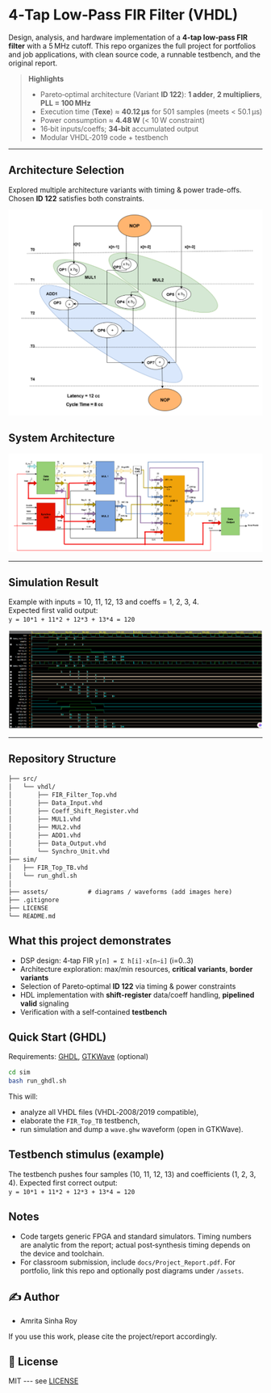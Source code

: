 # 4‑Tap Low‑Pass FIR Filter (VHDL)

Design, analysis, and hardware implementation of a **4‑tap low‑pass FIR filter** with a 5 MHz cutoff. 
This repo organizes the full project for portfolios and job applications, with clean source code, a runnable testbench, and the original report.

> **Highlights**
> - Pareto‑optimal architecture (Variant **ID 122**): **1 adder**, **2 multipliers**, **PLL = 100 MHz**
> - Execution time (**Texe**) ≈ **40.12 µs** for 501 samples (meets < 50.1 µs)
> - Power consumption ≈ **4.48 W** (< 10 W constraint)
> - 16‑bit inputs/coeffs; **34‑bit** accumulated output
> - Modular VHDL‑2019 code + testbench

---

## Architecture Selection
Explored multiple architecture variants with timing & power trade-offs.  
Chosen **ID 122** satisfies both constraints.

![Pareto Chart](assets/pareto_front.png)


## System Architecture
![Block Diagram](assets/block_diagram.png)

---

## Simulation Result
Example with inputs = 10, 11, 12, 13 and coeffs = 1, 2, 3, 4.  
Expected first valid output:  
`y = 10*1 + 11*2 + 12*3 + 13*4 = 120`

![Waveform](assets/simulation_waveform.png)

---
## Repository Structure
```
├── src/
│   └── vhdl/
│       ├── FIR_Filter_Top.vhd
│       ├── Data_Input.vhd
│       ├── Coeff_Shift_Register.vhd
│       ├── MUL1.vhd
│       ├── MUL2.vhd
│       ├── ADD1.vhd
│       ├── Data_Output.vhd
│       └── Synchro_Unit.vhd
├── sim/
│   ├── FIR_Top_TB.vhd
│   └── run_ghdl.sh
│   
├── assets/           # diagrams / waveforms (add images here)
├── .gitignore
├── LICENSE
└── README.md
```

## What this project demonstrates
- DSP design: 4‑tap FIR `y[n] = Σ h[i]·x[n−i]` (i=0..3)
- Architecture exploration: max/min resources, **critical variants**, **border variants**
- Selection of Pareto‑optimal **ID 122** via timing & power constraints
- HDL implementation with **shift‑register** data/coeff handling, **pipelined valid** signaling
- Verification with a self‑contained **testbench**

## Quick Start (GHDL)
Requirements: [GHDL](https://ghdl.github.io/ghdl/), [GTKWave](http://gtkwave.sourceforge.net/) (optional)

```bash
cd sim
bash run_ghdl.sh
```
This will:
- analyze all VHDL files (VHDL‑2008/2019 compatible),
- elaborate the `FIR_Top_TB` testbench,
- run simulation and dump a `wave.ghw` waveform (open in GTKWave).

## Testbench stimulus (example)
The testbench pushes four samples (10, 11, 12, 13) and coefficients (1, 2, 3, 4).
Expected first correct output:  
`y = 10*1 + 11*2 + 12*3 + 13*4 = 120`

## Notes
- Code targets generic FPGA and standard simulators. Timing numbers are analytic from the report; actual post‑synthesis timing depends on the device and toolchain.
- For classroom submission, include `docs/Project_Report.pdf`. For portfolio, link this repo and optionally post diagrams under `/assets`.


## ✍️ Author

- Amrita Sinha Roy
  
If you use this work, please cite the project/report accordingly.


## 🧾 License


MIT --- see [LICENSE](./LICENSE)


